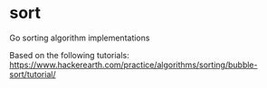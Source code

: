 <!--
@Author: Allen Flickinger <FuzzyStatic>
@Date:   2017-02-18T15:33:54-05:00
@Email:  allen.flickinger@gmail.com
@Last modified by:   FuzzyStatic
@Last modified time: 2017-02-18T15:38:25-05:00
-->

# sort
Go sorting algorithm implementations

Based on the following tutorials: https://www.hackerearth.com/practice/algorithms/sorting/bubble-sort/tutorial/

